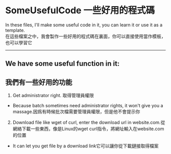 # SomeUsefulCode 一些好用的程式碼
In these files, I'll make some useful code in it, you can learn it or use it as a template.                                            
在這些檔案之中，我會製作一些好用的程式碼在裏面，你可以直接使用當作模板，也可以學習它

***

## We have some useful function in it:                 
## 我們有一些好用的功能
1. Get administrator right. 取得管理員權限                               
- Because batch sometimes need administrator rights, it won't give you a massage.因爲有時候批次檔需要管理員權限，但是他不會提示你                       
2. Download file like wget of curl, enter the download url in website.com.從網絡下載一些東西，像是Linux的wget curl指令，將網址輸入在website.com的位置  
- It can let you get file by a download link它可以讓你從下載鏈接取得檔案
